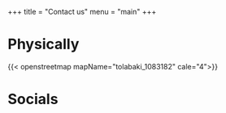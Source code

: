 +++
title = "Contact us"
menu = "main"
+++

# Physically
{{< openstreetmap mapName="tolabaki_1083182" cale="4">}}




# Socials



